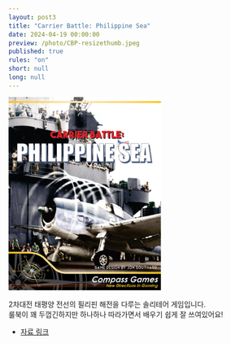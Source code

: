 ```yaml
---
layout: post3
title: "Carrier Battle: Philippine Sea"
date: 2024-04-19 00:00:00
preview: /photo/CBP-resizethumb.jpeg
published: true
rules: "on"
short: null
long: null
---
```


<img src="/photo/cpb_thumb.jpeg" width="300">

2차대전 태평양 전선의 필리핀 해전을 다루는 솔리테어 게임입니다.<br>
룰북이 꽤 두껍긴하지만 하나하나 따라가면서 배우기 쉽게 잘 쓰여있어요!<br>

- [자료 링크](/photo/[KOR]CBPv1.pdf)

